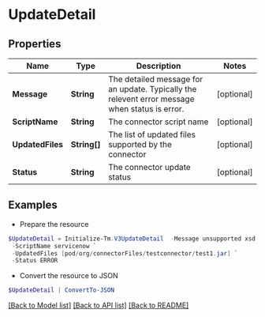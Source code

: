 # UpdateDetail
## Properties

Name | Type | Description | Notes
------------ | ------------- | ------------- | -------------
**Message** | **String** | The detailed message for an update. Typically the relevent error message when status is error. | [optional] 
**ScriptName** | **String** | The connector script name | [optional] 
**UpdatedFiles** | **String[]** | The list of updated files supported by the connector | [optional] 
**Status** | **String** | The connector update status | [optional] 

## Examples

- Prepare the resource
```powershell
$UpdateDetail = Initialize-Tm.V3UpdateDetail  -Message unsupported xsd version, please ensure latest xsd version http://www.sailpoint.com/xsd/sailpoint_form_2_0.xsd is used for source config `
 -ScriptName servicenow `
 -UpdatedFiles [pod/org/connectorFiles/testconnector/test1.jar] `
 -Status ERROR
```

- Convert the resource to JSON
```powershell
$UpdateDetail | ConvertTo-JSON
```

[[Back to Model list]](../README.md#documentation-for-models) [[Back to API list]](../README.md#documentation-for-api-endpoints) [[Back to README]](../README.md)


